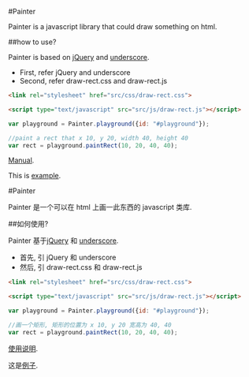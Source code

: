 #Painter

Painter is a javascript library that could draw something on html.

##how to use?

Painter is based on [jQuery](http://jquery.com/) and [underscore](http://underscorejs.org/).

- First, refer jQuery and underscore
- Second, refer draw-rect.css and draw-rect.js

``` html
<link rel="stylesheet" href="src/css/draw-rect.css">

<script type="text/javascript" src="src/js/draw-rect.js"></script>
```


```javascript
var playground = Painter.playground({id: "#playground"});

//paint a rect that x 10, y 20, width 40, height 40
var rect = playground.paintRect(10, 20, 40, 40);
```

[Manual](https://github.com/bastengao/painter/wiki/manual).

This is [example](http://bastengao.github.com/painter/src/pages/test-playground.html).



#Painter

Painter 是一个可以在 html 上画一此东西的 javascript 类库.

##如何使用?

Painter 基于[jQuery](http://jquery.com/) 和 [underscore](http://underscorejs.org/).

- 首先, 引 jQuery 和 underscore
- 然后, 引 draw-rect.css 和 draw-rect.js

``` html
<link rel="stylesheet" href="src/css/draw-rect.css">

<script type="text/javascript" src="src/js/draw-rect.js"></script>
```

```javascript
var playground = Painter.playground({id: "#playground"});

//画一个矩形, 矩形的位置为 x 10, y 20 宽高为 40, 40
var rect = playground.paintRect(10, 20, 40, 40);
```

[使用说明](https://github.com/bastengao/painter/wiki/中文使用说明).

这是[例子](http://bastengao.github.com/painter/src/pages/test-playground.html).
